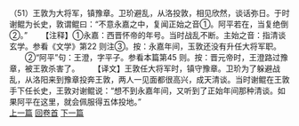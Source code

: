 （51）王敦为大将军，镇豫章。卫玠避乱，从洛投敦，相见欣然，谈话弥日。于时谢鲲为长史，敦谓鲲曰：“不意永嘉之中，复闻正始之音①。阿平若在，当复绝倒②。”
　　【注释】①永嘉：西晋怀帝的年号。当时战乱不断。主始之音：指清谈玄学。参看《文学》第22 则注③。按：永嘉年间，玉敦还没有升任大将军职。
　　②“阿平”句：王澄，字平子。参看本篇第45 则。按：晋元帝时，王澄路过豫章，被王敦杀害了。
　　【译文】王敦任大将军时，镇守豫章。卫玠为了躲避战乱，从洛阳来到豫章投奔王敦，两人一见面都很高兴，成天清谈。当时谢鲲在王敦手下任长史，王敦对谢鲲说：“想不到永嘉年间，又听到了正始年间那种清谈。如果阿平在这里，就会佩服得五体投地。”
<br>[上一篇](08_050) [回卷首](08_000) [下一篇](08_052)
